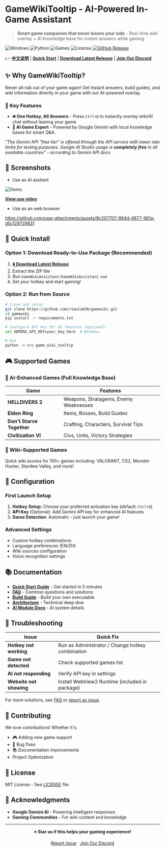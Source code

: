 # GameWikiTooltip - AI-Powered In-Game Assistant 

> **Smart game companion that never leaves your side** - Real-time wiki overlay + AI knowledge base for instant answers while gaming

![Windows](https://img.shields.io/badge/Platform-Windows%2010%2F11-blue?logo=windows)
![Python](https://img.shields.io/badge/Python-3.8%2B-green?logo=python)
![Games](https://img.shields.io/badge/AI%20Games-4%20Supported-orange?logo=gamepad)
![License](https://img.shields.io/badge/License-MIT-yellow)
[![GitHub Release](https://img.shields.io/github/v/release/rimulu030/gamewiki?include_prereleases)](https://github.com/rimulu030/gamewiki/releases)

👉 **[中文说明](README.zh-CN.md)** | **[Quick Start](#-quick-install)** | **[Download Latest Release](https://github.com/rimulu030/gamewiki/releases/latest)** |  **[Join Our Discord](https://discord.gg/WdZVcnQ2)**

## ✨ Why GameWikiTooltip?

Never alt-tab out of your game again! Get instant answers, build guides, and wiki information directly in your game with our AI-powered overlay.

### 🎯 Key Features

- **🔥 One Hotkey, All Answers** - Press `Ctrl+Q` to instantly overlay wiki/AI chat without leaving your game
- **🤖 AI Game Expert** - Powered by Google Gemini with local knowledge bases for smart Q&A. 

_"The Gemini API "free tier" is offered through the API service with lower rate limits for testing purposes. Google AI Studio usage is **completely free** in all available countries" - according to Gemini API docs_
## 📸 Screenshots
- Use as AI assitant

![Demo](data/demo1.gif)

**[View use video](https://your-video-or-doc-link)**

- Use as an web browser


https://github.com/user-attachments/assets/8c207707-964d-4877-981a-d5c129729831


## 🚀 Quick Install

### Option 1: Download Ready-to-Use Package (Recommended)
1. **[⬇️ Download Latest Release](https://github.com/rimulu030/gamewiki/releases/download/v1.0.0/GameWikiAssistant_Portable_onedir.zip)**
2. Extract the ZIP file
3. Run `GameWikiAssistant/GameWikiAssistant.exe`
4. Set your hotkey and start gaming!

### Option 2: Run from Source
```bash
# Clone and setup
git clone https://github.com/rimulu030/gamewiki.git
cd gamewiki
pip install -r requirements.txt

# Configure API key for AI features (optional)
set GEMINI_API_KEY=your_key_here  # Windows

# Run
python -m src.game_wiki_tooltip
```

## 🎮 Supported Games

### 🤖 AI-Enhanced Games (Full Knowledge Base)
| Game | Features |
|------|----------|
| **HELLDIVERS 2** | Weapons, Stratagems, Enemy Weaknesses |
| **Elden Ring** | Items, Bosses, Build Guides |
| **Don't Starve Together** | Crafting, Characters, Survival Tips |
| **Civilization VI** | Civs, Units, Victory Strategies |

### 📖 Wiki-Supported Games
Quick wiki access for 100+ games including: VALORANT, CS2, Monster Hunter, Stardew Valley, and more!

## 🔧 Configuration

### First Launch Setup
1. **Hotkey Setup**: Choose your preferred activation key (default: `Ctrl+Q`)
2. **API Key** (Optional): Add Gemini API key for enhanced AI features
3. **Game Detection**: Automatic - just launch your game!

### Advanced Settings
- Custom hotkey combinations
- Language preferences (EN/ZH)
- Wiki sources configuration
- Voice recognition settings

## 📚 Documentation

- **[Quick Start Guide](docs/QUICKSTART.md)** - Get started in 5 minutes
- **[FAQ](docs/FAQ.md)** - Common questions and solutions
- **[Build Guide](docs/BUILD.md)** - Build your own executable
- **[Architecture](docs/ARCHITECTURE.md)** - Technical deep dive
- **[AI Module Docs](src/game_wiki_tooltip/ai/README.md)** - AI system details

## 🐛 Troubleshooting

| Issue                   | Quick Fix |
|-------------------------|-----------|
| **Hotkey not working**  | Run as Administrator / Change hotkey combination |
| **Game not detected**   | Check supported games list|
| **AI not responding**   | Verify API key in settings |
| **Website not showing** | Install WebView2 Runtime (included in package) |

For more solutions, see [FAQ](docs/FAQ.md) or [report an issue](https://github.com/rimulu030/gamewiki/issues).

## 🤝 Contributing

We love contributions! Whether it's:
- 🎮 Adding new game support
- 🐛 Bug fixes
- 📚 Documentation improvements
- Project Optimization

## 📄 License

MIT License - See [LICENSE](LICENSE) file

## 🙏 Acknowledgments

- **Google Gemini AI** - Powering intelligent responses
- **Gaming Communities** - For wiki content and knowledge

---

<div align="center">

**⭐ Star us if this helps your gaming experience!**

[Report Issue](https://github.com/rimulu030/gamewiki/issues) · [Join Our Discord](https://discord.gg/WdZVcnQ2)

</div>
